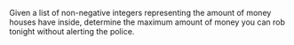 Given a list of non-negative integers representing the amount of money houses have inside, determine the maximum amount of money you can rob tonight without alerting the police.
